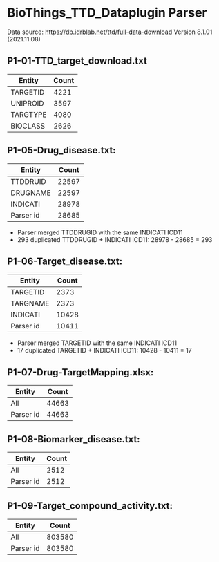 # BioThings_TTD_Dataplugin Parser
Data source: https://db.idrblab.net/ttd/full-data-download
Version 8.1.01 (2021.11.08)

## P1-01-TTD_target_download.txt
| Entity | Count |
| --- | --- |
| TARGETID | 4221 |
| UNIPROID  | 3597 |
| TARGTYPE | 4080 |
| BIOCLASS | 2626 |


## P1-05-Drug_disease.txt:
| Entity | Count |
| --- | --- |
| TTDDRUID | 22597 |
| DRUGNAME  | 22597 |
| INDICATI | 28978 |
| Parser id | 28685 |

- Parser merged TTDDRUGID with the same INDICATI ICD11
- 293 duplicated TTDDRUGID + INDICATI ICD11: 28978 - 28685 = 293


## P1-06-Target_disease.txt:
| Entity | Count |
| --- | --- |
| TARGETID | 2373 |
| TARGNAME  | 2373 |
| INDICATI | 10428 |
| Parser id | 10411 |

- Parser merged TARGETID with the same INDICATI ICD11
- 17 duplicated TARGETID + INDICATI ICD11: 10428 - 10411 = 17


## P1-07-Drug-TargetMapping.xlsx:
| Entity | Count |
| --- | --- |
| All | 44663 |
| Parser id  | 44663 |


## P1-08-Biomarker_disease.txt:
| Entity | Count |
| --- | --- |
| All | 2512 |
| Parser id  | 2512 |


## P1-09-Target_compound_activity.txt:
| Entity | Count |
| --- | --- |
| All | 803580 |
| Parser id  | 803580 |
